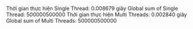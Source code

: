 Thời gian thực hiện Single Thread: 0.008679 giây
Global sum of Single Thread: 500000500000
Thời gian thực hiện Multi Threads: 0.002840 giây
Global sum of Multi Threads: 500000500000
